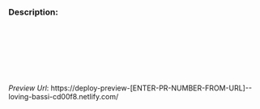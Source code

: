 ### Description:

<br>
<br>
<br>
<br>
<br>
<br>

*Preview Url*: https://deploy-preview-[ENTER-PR-NUMBER-FROM-URL]--loving-bassi-cd00f8.netlify.com/
